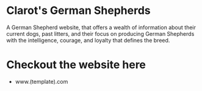 # Clarot's German Shepherds
A German Shepherd website, that offers a wealth of information about their current dogs, past litters, and their focus on producing German Shepherds with the intelligence, courage, and loyalty that defines the breed.

# Checkout the website here
* www.(template).com

